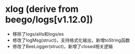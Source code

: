 # xlog (derive from beego/logs[v1.12.0])
* 移除了logs/alils和logs/es
* 修改了logMsg(struct)，支持格式化输出，新增toString函数
* 修改了BeeLogger(struct)，新增了closed相关逻辑